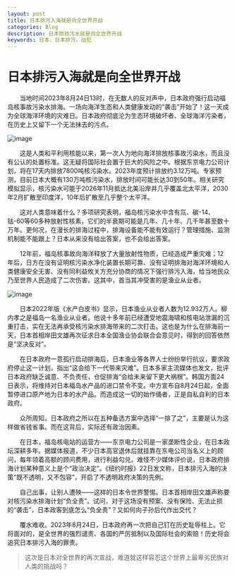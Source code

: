 ```yaml
---
layout: post
title: 日本排污入海就是向全世界开战
categories: Blog
description: 日本排核污水就是向全世界开战
keywords: 日本，日本排污，战犯
---
```


# 日本排污入海就是向全世界开战

　　当地时间2023年8月24日13时，在无数人的反对声中，日本政府强行启动福岛核事故污染水排海。一场向海洋生态和人类健康发动的“袭击”开始了！这一天成为全球海洋环境的灾难日。日本政府彻底沦为生态环境破坏者、全球海洋污染者，在历史上又留下一个无法抹去的污点。

![image](https://github.com/weakchen007/aiwv.github.io/assets/58799395/72dece08-83ae-4118-802c-201e09291e35)

　　这是人类和平利用核能以来，第一次人为地向海洋排放核事故污染水，而且没有公认的处置标准。这无疑将国际社会置于巨大的风险之中。根据东京电力公司计划，将在17天内排放7800吨核污染水。2023年度预计排放约3.12万吨。专家预测，目前日本大概有130万吨核污染水，排放时间可能长达30到50年。相关研究模拟显示，核污染水可能于2026年11月抵达北美沿岸并几乎覆盖北太平洋，2030年2月扩散至印度洋，10年后扩散至几乎整个太平洋。

　　这对人类意味着什么？多项研究表明，福岛核污染水中含有氚、碳-14、钴-60等60多种放射性核素，它们的半衰期可能是几年、几十年、几千年甚至数十万年。更何况，在漫长的排海过程中，排海设备能不能有效运行？管理措施、监测机制能不能跟上？日本从来没有给出答案，也不会给出答案。

　　12年前，福岛核事故向海洋释放了大量放射性物质，已经造成严重灾难；12年后，日方在没有证明核污染水净化装置长期可靠、没有证明排海对海洋环境和人类健康安全无害、没有同利益攸关方充分协商的情况下强行排污入海，给当地民众乃至世界人民造成了二次伤害。这其中，首当其冲受害的是渔业从业者。

![image](https://github.com/weakchen007/aiwv.github.io/assets/58799395/fb972b6f-7d5f-46f3-ad5b-13cdb8244ca0)

　　日本2022年版《水产白皮书》显示，日本渔业从业者人数为12.932万人。柳内孝之是福岛一名渔业从业者。他说十多年前已经遭受地震海啸和核电站泄漏的沉重打击，实在无法再承受核污染水排海带来的二次打击。这也是为什么在排海前一天，日本首相岸田文雄再次征求日本全国渔业协会联合会意见时，得到的回答依然是“坚决反对”。

　　在日本政府一意孤行启动排海后，日本渔业等各界人士纷纷举行抗议，要求政府停止这一计划，指出“这会给下一代带来灾难”。日本多家主流媒体也发文，批评日本政府缺乏诚意、不负责任，仓促排海“会给未来留下更大祸根”。韩国方面24日表示，将维持对日本福岛水产品的进口禁令不变。中方宣布自8月24日起，全面暂停进口原产地为日本的水产品。而造成这一切的始作俑者，正是自私自利的日本政府。

　　众所周知，日本政府之所以在五种备选方案中选择“一排了之”，主要是认为这样做省钱省事。而在这背后，实际还有政治因素。

　　在日本，福岛核电站的运营方——东京电力公司是一家垄断性企业，在日本政坛深耕多年。据媒体报道，不少日本高官退休后就挂靠在东电公司当名义上的顾问，每年领着高额的顾问费用，进行利益勾兑。难怪不少媒体评价说，日本政府排海计划某种意义上是个“政治决定”。《纽约时报》22日发文称，日本排污入海的决策“既不透明，又不包容”，开启了不透明政府决策的先例。

　　自己出事，让别人遭殃——这样的日本令世界警惕。日本首相岸田文雄声称要对核污染水排海计划“负全责”。试问，对于这场没有预案、没有保险、无法止损的“袭击”，日本政客到底怎么“负全责”？又如何向子孙后代作出交代？

　　覆水难收。2023年8月24日，日本政府再一次把自己钉在历史耻辱柱上。它将面对的，是全世界的强烈谴责、各国的严厉抵制以及国际社会的索赔！历史将会追究日本排污入海的罪责。
  
   > 这次是日本对全世界的再次宣战，难道就这样容忍这个世界上最卑劣民族对人类的挑战吗？
